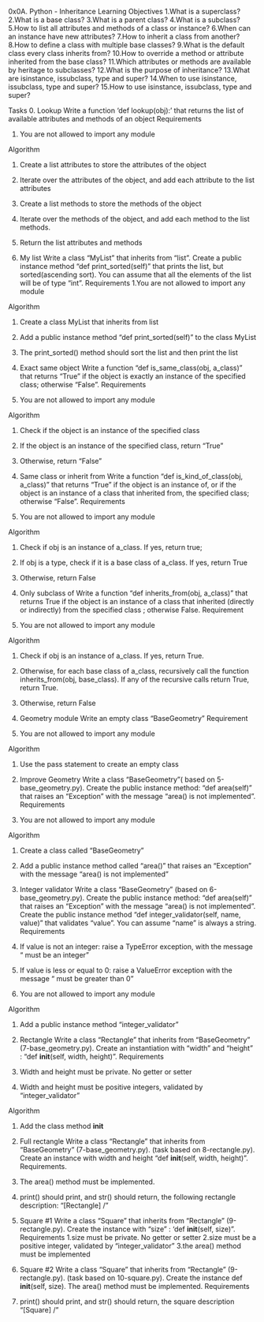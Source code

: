 0x0A. Python - Inheritance
Learning Objectives
1.What is a superclass?
2.What is a base class?
3.What is a parent class?
4.What is a subclass?
5.How to list all attributes and methods of a class or instance?
6.When can an instance have new attributes?
7.How to inherit a class from another?
8.How to define a class with multiple base classes?
9.What is the default class every class inherits from?
10.How to override a method or attribute inherited from the base class?
11.Which attributes or methods are available by heritage to subclasses?
12.What is the purpose of inheritance?
13.What are isinstance, issubclass, type and super?
14.When to use isinstance, issubclass, type and super?
15.How to use isinstance, issubclass, type and super?


Tasks
0. Lookup
Write a function ‘def lookup(obj):’ that returns the list of available attributes and methods of an object
Requirements
1. You are not allowed to import any module

Algorithm
1. Create a list attributes to store the attributes of the object
2. Iterate over the attributes of the object, and add each attribute to the list attributes
3. Create a list methods to store the methods of the object
4. Iterate over the methods of the object, and add each method to the list methods.
5. Return the list attributes and methods


1. My list
Write a class “MyList” that inherits from “list”. Create a public instance method “def print_sorted(self)” that prints the list, but sorted(ascending sort). You can assume that all the elements of the list will be of type “int”.
Requirements
1.You are not allowed to import any module

Algorithm
1. Create a class MyList that inherits from list
2. Add a public instance method “def print_sorted(self)” to the class MyList
3. The print_sorted() method should sort the list and then print the list


2. Exact same object
Write a function “def is_same_class(obj, a_class)” that returns “True” if the object is exactly an instance of the specified class; otherwise “False”.
Requirements
1. You are not allowed to import any module

Algorithm
1. Check if the object is an instance of the specified class
2. If the object is an instance of the specified class, return “True”
3. Otherwise, return “False”


3. Same class or inherit from
Write a function “def is_kind_of_class(obj, a_class)” that returns “True” if the object is an instance of, or if the object is an instance of a class that inherited from, the specified class; otherwise “False”.
Requirements
1. You are not allowed to import any module

Algorithm
1. Check if obj is an instance of a_class. If yes, return true;
2. If obj is a type, check if it is a base class of a_class. If yes, return True
3. Otherwise, return False


4. Only subclass of
Write a function “def inherits_from(obj, a_class)” that returns True if the object is an instance of a class that inherited (directly or indirectly) from the specified class ; otherwise False.
Requirement
1. You are not allowed to import any module

Algorithm
1. Check if obj is an instance of a_class. If yes, return True.
2. Otherwise, for each base class of a_class, recursively call the function inherits_from(obj, base_class). If any of the recursive calls return True, return True.
3. Otherwise, return False


5. Geometry module
Write an empty class “BaseGeometry”
Requirement
1. You are not allowed to import any module

Algorithm
1. Use the pass statement to create an empty class


6. Improve Geometry
Write a class “BaseGeometry”( based on 5-base_geometry.py). Create the public instance method: “def area(self)” that raises an “Exception” with the message “area() is not implemented”.
Requirements
1. You are not allowed to import any module

Algorithm
1. Create a class called “BaseGeometry”
2. Add a public instance method called “area()” that raises an “Exception” with the message “area() is not implemented”


7. Integer validator
Write a class “BaseGeometry” (based on 6-base_geometry.py). Create the public instance method: “def area(self)” that raises an “Exception” with the message “area() is not implemented”. Create the public instance method “def integer_validator(self, name, value)” that validates “value”. You can assume “name” is always a string.
Requirements
1. If value is not an integer: raise a TypeError exception, with the message “<name> must be an integer”
2. If value is less or equal to 0: raise a ValueError exception with the message “<name> must be greater than 0”
3. You are not allowed to import any module

Algorithm
1. Add a public instance method “integer_validator” 


8. Rectangle
Write a class “Rectangle” that inherits from “BaseGeometry” (7-base_geometry.py). Create an instantiation with “width” and “height” : “def __init__(self, width, height)”. 
Requirements
1. Width and height must be private. No getter or setter
2. Width and height must be positive integers, validated by “integer_validator”

Algorithm
1. Add the class method __init__


9. Full rectangle
Write a class “Rectangle” that inherits from “BaseGeometry” (7-base_geometry.py). (task based on 8-rectangle.py). Create an instance with width and height “def __init__(self, width, height)”. 
Requirements.
1. The area() method must be implemented. 
2. print() should print, and str() should return, the following rectangle description: “[Rectangle] <width>/<height>”


10. Square #1
Write a class “Square” that inherits from “Rectangle” (9-rectangle.py). Create the instance with “size” : ‘def __init__(self, size)”.
Requirements
1.size must be private. No getter or setter
2.size must be a positive integer, validated by “integer_validator”
3.the area() method must be implemented


11. Square #2
Write a class “Square” that inherits from “Rectangle” (9-rectangle.py). (task based on 10-square.py). Create the instance def __init__(self, size). The area() method must be implemented. 
Requirements
1. print() should print, and str() should return, the square description “[Square] <width>/<height>”

